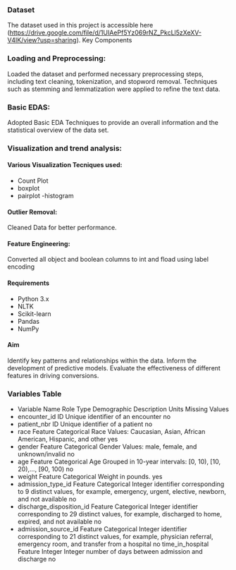 ### Dataset
The dataset used in this project is accessible here (https://drive.google.com/file/d/1UIAePf5Yz069rNZ_PkcLl5zXeXV-V4IK/view?usp=sharing).
Key Components
### Loading and Preprocessing:

Loaded the dataset and performed necessary preprocessing steps, including text cleaning, tokenization, and stopword removal.
Techniques such as stemming and lemmatization were applied to refine the text data.
### Basic EDAS:

Adopted Basic EDA Techniques to provide an overall information and the statistical overview of the data set.
### Visualization and trend analysis:

#### Various Visualization Tecniques used:
* Count Plot
* boxplot
* pairplot -histogram
#### Outlier Removal:

Cleaned Data for better performance.
#### Feature Engineering:

Converted all object and boolean columns to int and fload using label encoding
#### Requirements
* Python 3.x
* NLTK
* Scikit-learn
* Pandas
* NumPy
#### Aim
Identify key patterns and relationships within the data. Inform the development of predictive models. Evaluate the effectiveness of different features in driving conversions.

### Variables Table
* Variable Name	Role	Type	Demographic	Description	Units	Missing Values
* encounter_id	ID			Unique identifier of an encounter		no
* patient_nbr	ID			Unique identifier of a patient		no
* race	Feature	Categorical	Race	Values: Caucasian, Asian, African American, Hispanic, and other		yes
* gender	Feature	Categorical	Gender	Values: male, female, and unknown/invalid		no
* age	Feature	Categorical	Age	Grouped in 10-year intervals: [0, 10), [10, 20),..., [90, 100)		no
* weight	Feature	Categorical		Weight in pounds.		yes
* admission_type_id	Feature	Categorical		Integer identifier corresponding to 9 distinct values, for example, emergency, urgent, elective, newborn, and not available		no
* discharge_disposition_id	Feature	Categorical		Integer identifier corresponding to 29 distinct values, for example, discharged to home, expired, and not available		no
* admission_source_id	Feature	Categorical		Integer identifier corresponding to 21 distinct values, for example, physician referral, emergency room, and transfer from a hospital		no
time_in_hospital	Feature	Integer		Integer number of days between admission and discharge		no
